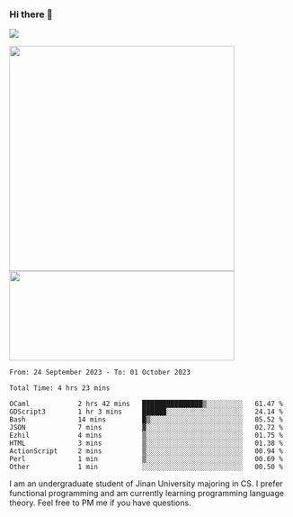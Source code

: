 ### Hi there 👋

<!--
**pe200012/pe200012** is a ✨ _special_ ✨ repository because its `README.md` (this file) appears on your GitHub profile.

Here are some ideas to get you started:

- 🔭 I’m currently working on ...
- 🌱 I’m currently learning ...
- 👯 I’m looking to collaborate on ...
- 🤔 I’m looking for help with ...
- 💬 Ask me about ...
- 📫 How to reach me: ...
- 😄 Pronouns: ...
- ⚡ Fun fact: ...
-->
![](https://www.codewars.com/users/pe200012/badges/large)
<p>
    <img width="400em" src="https://github-readme-stats-git-masterrstaa-rickstaa.vercel.app/api?username=pe200012&show_icons=true&icon_color=f44336&title_color=757de8&rank_icon=github">
    <img width="400em" height="159em" src="https://github-readme-stats-git-masterrstaa-rickstaa.vercel.app/api/top-langs/?username=pe200012&hide=html,cmake,css&title_color=757de8&layout=compact">
</p>

<!--START_SECTION:waka-->

```all_time
From: 24 September 2023 - To: 01 October 2023

Total Time: 4 hrs 23 mins

OCaml            2 hrs 42 mins   ███████████████▒░░░░░░░░░   61.47 %
GDScript3        1 hr 3 mins     ██████░░░░░░░░░░░░░░░░░░░   24.14 %
Bash             14 mins         █▒░░░░░░░░░░░░░░░░░░░░░░░   05.52 %
JSON             7 mins          ▓░░░░░░░░░░░░░░░░░░░░░░░░   02.72 %
Ezhil            4 mins          ▒░░░░░░░░░░░░░░░░░░░░░░░░   01.75 %
HTML             3 mins          ▒░░░░░░░░░░░░░░░░░░░░░░░░   01.38 %
ActionScript     2 mins          ▒░░░░░░░░░░░░░░░░░░░░░░░░   00.94 %
Perl             1 min           ▒░░░░░░░░░░░░░░░░░░░░░░░░   00.69 %
Other            1 min           ░░░░░░░░░░░░░░░░░░░░░░░░░   00.50 %
```

<!--END_SECTION:waka-->

I am an undergraduate student of Jinan University majoring in CS. I prefer functional programming and am currently learning programming language theory. Feel free to PM me if you have questions.

